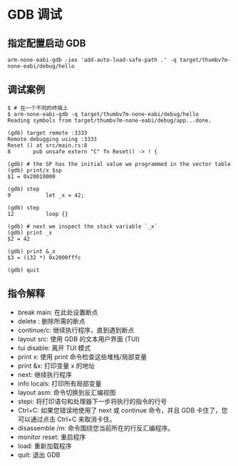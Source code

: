 # GDB 调试

## 指定配置启动 GDB

```shell
arm-none-eabi-gdb -iex 'add-auto-load-safe-path .' -q target/thumbv7m-none-eabi/debug/hello
```

## 调试案例

```shell
$ # 在一个不同的终端上
$ arm-none-eabi-gdb -q target/thumbv7m-none-eabi/debug/hello
Reading symbols from target/thumbv7m-none-eabi/debug/app...done.

(gdb) target remote :3333
Remote debugging using :3333
Reset () at src/main.rs:8
8       pub unsafe extern "C" fn Reset() -> ! {

(gdb) # the SP has the initial value we programmed in the vector table
(gdb) print/x $sp
$1 = 0x20010000

(gdb) step
9           let _x = 42;

(gdb) step
12          loop {}

(gdb) # next we inspect the stack variable `_x`
(gdb) print _x
$2 = 42

(gdb) print &_x
$3 = (i32 *) 0x2000fffc

(gdb) quit

```

## 指令解释

- break main: 在此处设置断点
- delete <breakpoint-num>: 删除所需的断点
- continue/c: 继续执行程序，直到遇到断点
- layout src: 使用 GDB 的文本用户界面 (TUI)
- tui disable: 离开 TUI 模式
- print x: 使用 print 命令检查这些堆栈/局部变量
- print &x: 打印变量 x 的地址
- next: 继续执行程序
- info locals: 打印所有局部变量
- layout asm: 命令切换到反汇编视图
- stepi: 将打印语句和处理器下一步将执行的指令的行号
- Ctrl+C: 如果您错误地使用了 next 或 continue 命令，并且 GDB 卡住了，您可以通过点击 Ctrl+C 来取消卡住。
- disassemble /m: 命令围绕您当前所在的行反汇编程序。
- monitor reset: 重启程序
- load: 重新加载程序
- quit: 退出 GDB
